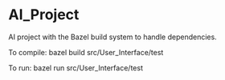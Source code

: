 # AI_Project

AI project with the Bazel build system to handle dependencies.


To compile: bazel build src/User_Interface/test

To run: bazel run src/User_Interface/test
